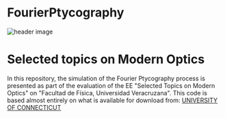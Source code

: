 # FourierPtycography
![header image](https://www.uv.mx/ffia/files/2012/09/playerLogo2.jpg)

# Selected topics on Modern Optics
In this repository, the simulation of the Fourier Ptycography process is presented as part of the evaluation of the EE "Selected Topics on Modern Optics" on "Facultad de Física, Universidad Veracruzana". This code is based almost entirely on what is available for download from: 
[UNIVERSITY OF CONNECTICUT](https://smartimaging.uconn.edu/fourier-ptychtography/)
